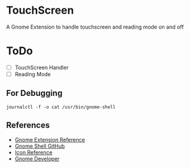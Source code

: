 # TouchScreen

A Gnome Extension to handle touchscreen and reading mode on and off

# ToDo

- [ ] TouchScreen Handler
- [ ] Reading Mode 

## For Debugging 
```
journalctl -f -o cat /usr/bin/gnome-shell
```

## References

- [Gnome Extension Reference](https://github.com/julio641742/gnome-shell-extension-reference)
- [Gnome Shell GitHub](https://github.com/GNOME/gnome-shell/blob/master)
- [Icon Reference](https://www.flaticon.com/free-icon/clicking_1738766?term=touch&page=1&position=2&page=1&position=2&related_id=1738766&origin=search)
- [Gnome Developer](https://developer.gnome.org/)
